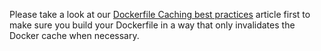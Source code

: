 Please take a look at our [Dockerfile Caching best practices]() article first to make sure you
build your Dockerfile in a way that only invalidates the Docker cache when necessary.

